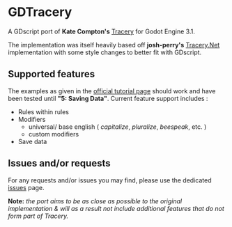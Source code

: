 # GDTracery
A GDscript port of **Kate Compton's** [Tracery]( http://tracery.io/ ) for Godot Engine 3.1.

The implementation was itself heavily based off **josh-perry's** [Tracery.Net](https://github.com/josh-perry/Tracery.Net) implementation with some style changes to better fit with GDscript.

## Supported features

The examples as given in the [official tutorial page](http://www.crystalcodepalace.com/traceryTut.html) should work and have been tested until **"5: Saving Data"**. Current feature support includes :

* Rules within rules
* Modifiers
  * universal/ base english ( *capitalize*, *pluralize*, *beespeak*, etc. )
  * custom modifiers
* Save data

## Issues and/or requests

For any requests and/or issues you may find, please use the dedicated [issues](https://github.com/Althar93/GDTracery/issues) page.

**Note:** *the port aims to be as close as possible to the original implementation & will as a result not include additional features that do not form part of Tracery.*


